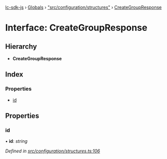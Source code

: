 [lc-sdk-js](../README.md) › [Globals](../globals.md) › ["src/configuration/structures"](../modules/_src_configuration_structures_.md) › [CreateGroupResponse](_src_configuration_structures_.creategroupresponse.md)

# Interface: CreateGroupResponse

## Hierarchy

* **CreateGroupResponse**

## Index

### Properties

* [id](_src_configuration_structures_.creategroupresponse.md#id)

## Properties

###  id

• **id**: *string*

*Defined in [src/configuration/structures.ts:106](https://github.com/livechat/lc-sdk-js/blob/38eeefe/src/configuration/structures.ts#L106)*
